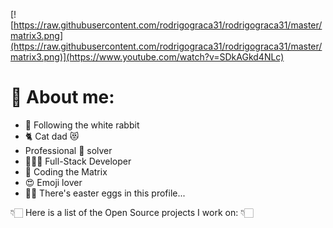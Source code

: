 <!--
Hi! This is an easter egg.
Congratulations you found the first one!
-->

[![https://raw.githubusercontent.com/rodrigograca31/rodrigograca31/master/matrix3.png](https://raw.githubusercontent.com/rodrigograca31/rodrigograca31/master/matrix3.png)](https://www.youtube.com/watch?v=SDkAGkd4NLc)

<!-- # 👀 Hi stranger! 👋🏻 -->

# 🤔 About me:

- 🐇 Following the white rabbit
- 🐈 Cat dad 😻
- Professional 🐛 solver
- 👨🏻‍💻 Full-Stack Developer
- 💊 Coding the Matrix
- 😍 Emoji lover
- 🐇🥚 There's easter eggs in this profile...

<!-- Watch this: https://www.youtube.com/watch?v=eC7xzavzEKY -->

👇🏻 Here is a list of the Open Source projects I work on: 👇🏻
